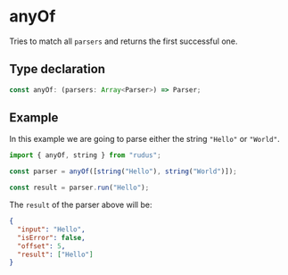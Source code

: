 # anyOf

Tries to match all `parsers` and returns the first successful one.

## Type declaration

```ts
const anyOf: (parsers: Array<Parser>) => Parser;
```

## Example

In this example we are going to parse either the string `"Hello"` or `"World"`.

```ts
import { anyOf, string } from "rudus";

const parser = anyOf([string("Hello"), string("World")]);

const result = parser.run("Hello");
```

The `result` of the parser above will be:

```json
{
  "input": "Hello",
  "isError": false,
  "offset": 5,
  "result": ["Hello"]
}
```

